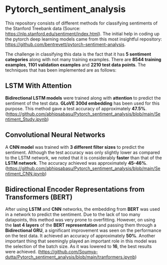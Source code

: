 # Pytorch_sentiment_analysis

This repository consists of different methods for classifying sentiments of the Stanford Treebank data (Source: https://nlp.stanford.edu/sentiment/index.html). The initial help in coding up the pytorch deep learning models came from this most insightful repository: https://github.com/bentrevett/pytorch-sentiment-analysis.

The challenge in classifying this data is the fact that it has **5 sentiment categories** along with not many training examples. There are **8544 training examples**, **1101 validation examples** and **2210 test data points**. The techniques that has been implemented are as follows:

## LSTM With Attention

**Bidirectional LSTM models** were trained along with **attention** to predict the sentiment of the test data. **GLoVE 300d embedding** has been used for this purpose. This method gave a test accuracy of approximately **47.5%**. (https://github.com/abhipsabasu/Pytorch_sentiment_analysis/blob/main/Sentiment_Study.ipynb)

## Convolutional Neural Networks
A **CNN model** was trained with **3 different filter sizes** to predict the sentiment. Although the test accuracy was only slightly lower as compared to the LSTM network, we noted that it is considerably **faster** than that of the **LSTM network**. The accuracy achieved was approximately **45-46%**. (https://github.com/abhipsabasu/Pytorch_sentiment_analysis/blob/main/Sentiment_CNN.ipynb)

## Bidirectional Encoder Representations from Transformers (BERT)
After using **LSTM** and **CNN** networks, the embedding from **BERT** was used in a network to predict the sentiment. Due to the lack of too many datapoints, this method was very prone to overfitting. However, on using the **last 4 layers** of the **BERT representation** and passing them through a **Bidirectional GRU**, a significant improvement was seen on the performance on the test data. It achieved an accuracy of approximately **50%**. Another important thing that seemingly played an important role in this model was the selection of the batch size. As it was lowered to **16**, the best results were achieved. (https://github.com/Soumya-dutta/Pytorch_sentiment_analysis/blob/main/tranformers.ipynb)

